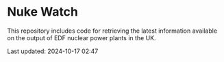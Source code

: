 # Nuke Watch

This repository includes code for retrieving the latest information available on the output of EDF nuclear power plants in the UK.

Last updated: 2024-10-17 02:47